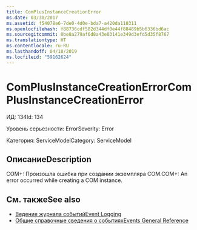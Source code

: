 ```yaml
---
title: ComPlusInstanceCreationError
ms.date: 03/30/2017
ms.assetid: f54078e6-7de0-4d0e-bda7-a420da110311
ms.openlocfilehash: f88736cdf582d344df0e44f88489b5b6336bd6ac
ms.sourcegitcommit: 0be8a279af6d8a43e03141e349d3efd5d35f8767
ms.translationtype: HT
ms.contentlocale: ru-RU
ms.lasthandoff: 04/18/2019
ms.locfileid: "59162624"
---
```

# <a name="complusinstancecreationerror"></a><span data-ttu-id="fc656-102">ComPlusInstanceCreationError</span><span class="sxs-lookup"><span data-stu-id="fc656-102">ComPlusInstanceCreationError</span></span>
<span data-ttu-id="fc656-103">ИД: 134</span><span class="sxs-lookup"><span data-stu-id="fc656-103">Id: 134</span></span>  
  
 <span data-ttu-id="fc656-104">Уровень серьезности: Error</span><span class="sxs-lookup"><span data-stu-id="fc656-104">Severity: Error</span></span>  
  
 <span data-ttu-id="fc656-105">Категория: ServiceModel</span><span class="sxs-lookup"><span data-stu-id="fc656-105">Category: ServiceModel</span></span>  
  
## <a name="description"></a><span data-ttu-id="fc656-106">Описание</span><span class="sxs-lookup"><span data-stu-id="fc656-106">Description</span></span>  
 <span data-ttu-id="fc656-107">COM+: Произошла ошибка при создании экземпляра COM.</span><span class="sxs-lookup"><span data-stu-id="fc656-107">COM+: An error occurred while creating a COM instance.</span></span>  
  
## <a name="see-also"></a><span data-ttu-id="fc656-108">См. также</span><span class="sxs-lookup"><span data-stu-id="fc656-108">See also</span></span>

- [<span data-ttu-id="fc656-109">Ведение журнала событий</span><span class="sxs-lookup"><span data-stu-id="fc656-109">Event Logging</span></span>](../../../../../docs/framework/wcf/diagnostics/event-logging/index.md)
- [<span data-ttu-id="fc656-110">Общие справочные сведения о событиях</span><span class="sxs-lookup"><span data-stu-id="fc656-110">Events General Reference</span></span>](../../../../../docs/framework/wcf/diagnostics/event-logging/events-general-reference.md)
